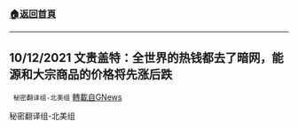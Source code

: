 ###  [:house:返回首頁](https://github.com/ourhimalayas/txt)
---


## 10/12/2021 文贵盖特：全世界的热钱都去了暗网，能源和大宗商品的价格将先涨后跌
` 秘密翻译组-北美组` [轉載自GNews](https://gnews.org/zh-hans/1590472/)

秘密翻译组-北美组
